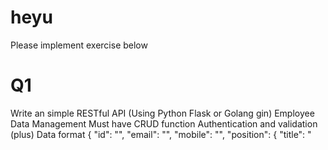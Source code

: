 # heyu

Please implement exercise below


Q1
===
Write an simple RESTful API (Using Python Flask or Golang gin)
Employee Data Management
Must have CRUD function
Authentication and validation (plus)
Data format
{
    "id": "<username>",
    "email": "<email>",
    "mobile": "<mobile>",
    "position": {
        "title": "<title>",
        "department": "<department>"
    }
}
  
程式的部份我寫的少，主要還是做系統部份的多<BR>
這題我會上網找一個來抄抄改改，目前粗看會是這個 (因PYTHON相對熟悉)<BR>
https://dev.to/paurakhsharma/flask-rest-api-part-0-setup-basic-crud-api-4650<BR>
然後  我會確認ID重覆是不是有問題 (username不一定是唯一的)<BR>
如果要改可能再加個UID 做為唯一值，或者要把ID+MOBILE做成唯一值<BR>
  <BR>
看貴司的職務說明也應是偏系統，可能的話，我們來聊聊
      - 監控
      - 高可用
      - 系統管理等等等<BR>
如果是我誤會了，這職務要寫很多的CODE，那我放棄<BR>
  
Q2
===
Build your application to container images and manage your service with docker-compose
Dockerfile
docker-compose.yml

這題應是承接上面<BR>
所以他解題是下一個BASE IMAGE，然後把 環境佈好，把FLASK 與API CODE丟上去跑<BR> 
用dockerfile寫成固定的設定檔，變成一個自訂的IMAGE<BR>
https://medium.com/bb-tutorials-and-thoughts/how-to-dockerize-the-python-rest-api-with-flask-library-d2b51dd4a0ae<BR>
粗粗看我會抄這個來改  (之所以是粗粗看，是系統建置過程中，先求有，再求好，也許未來我會改架構以優化或符合新需求)<BR>
並在dockerfile中加一段動作 git clone / pull Q1的程式碼<BR>
PS下，這段做出來的image我會給他專案名稱加功能的關鍵字在其中，因為很多專案很多IMAGE時，要確認人員的動作正確，會需要一些管理的功夫，命名就是其中一環<BR>
<BR>

再用dockecompose寫成固定的設定檔<BR>
https://docs.docker.com/compose/gettingstarted/<BR>
一樣找一個來抄抄改改<BR>
再看怎啟程式 docker compose up -d (可能寫 init.d rc.local  or systemd ，在規範上 我定義程式的啟用一定要在開機時能自動運行，這樣基本有2個好處，1是不會忘記這台是跑什麼的東東，跑很多時也不會缺漏或錯置，2是可能供一線人員放大絕，在服務異常處理不行時，可以重啟機器)<BR>


Q3
===
Upload your git repository to public github and must have content below
app                   # application location
.env.example
Dockerfile
docker-compose.yml
README.md             # How to use
Note
We will clone your git repository and verify in local dev environment
<BR>
我沒有CODE，只有思維如上所述，如果不合適，我很抱歉<BR>
